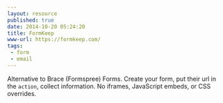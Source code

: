 ```yaml
---
layout: resource
published: true
date: 2014-10-20 05:24:20
title: FormKeep
www-url: https://formkeep.com/
tags:
 - form
 - email
---
```


Alternative to Brace (Formspree) Forms. Create your form, put their url in the `action`, collect information. No iframes, JavaScript embeds, or CSS overrides.


